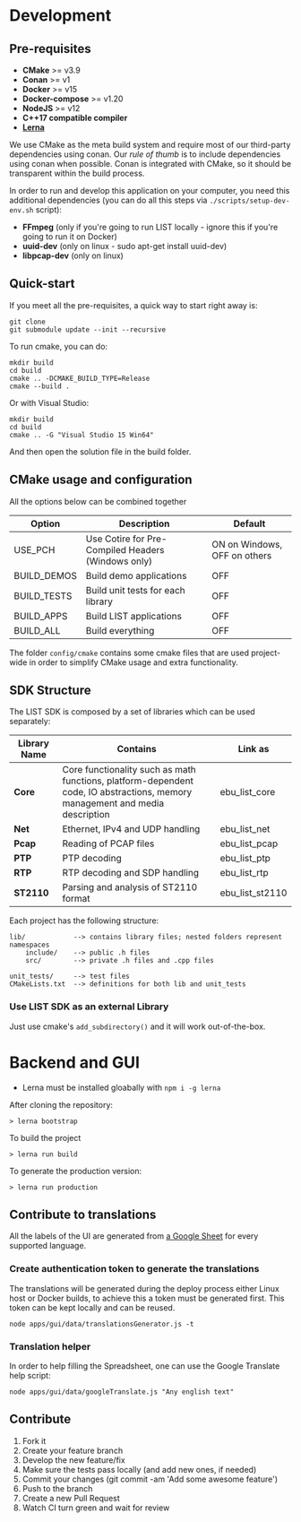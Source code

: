 # Development

## Pre-requisites

- **CMake** >= v3.9
- **Conan** >= v1
- **Docker** >= v15
- **Docker-compose** >= v1.20
- **NodeJS** >= v12
- **C++17 compatible compiler**
- [**Lerna**](https://github.com/lerna/lerna)


We use CMake as the meta build system and require most of our third-party dependencies using conan.
Our *rule of thumb* is to include dependencies using conan when possible. Conan is integrated with CMake, so it should be transparent within the build process.

In order to run and develop this application on your computer, you need this additional dependencies (you can do all this steps via `./scripts/setup-dev-env.sh` script):
- **FFmpeg** (only if you're going to run LIST locally - ignore this if you're going to run it on Docker)
- **uuid-dev** (only on linux - sudo apt-get install uuid-dev)
- **libpcap-dev** (only on linux)


## Quick-start

If you meet all the pre-requisites, a quick way to start right away is:

```
git clone
git submodule update --init --recursive
```

To run cmake, you can do:

```
mkdir build
cd build
cmake .. -DCMAKE_BUILD_TYPE=Release
cmake --build .
```

Or with Visual Studio:

```
mkdir build
cd build
cmake .. -G "Visual Studio 15 Win64"
```

And then open the solution file in the build folder.

## CMake usage and configuration

All the options below can be combined together

| Option | Description | Default |
| --- | --- | --- |
| USE_PCH | Use Cotire for Pre-Compiled Headers (Windows only) | ON on Windows, OFF on others |
| BUILD_DEMOS | Build demo applications | OFF |
| BUILD_TESTS | Build unit tests for each library | OFF |
| BUILD_APPS | Build LIST applications | OFF |
| BUILD_ALL | Build everything | OFF |

The folder `config/cmake` contains some cmake files that are used project-wide in order to simplify
CMake usage and extra functionality.

## SDK Structure

The LIST SDK is composed by a set of libraries which can be used separately:

| Library Name | Contains | Link as |
| --- | --- | --- |
| **Core** | Core functionality such as math functions, platform-dependent code, IO abstractions, memory management and media description | ebu_list_core |
| **Net** | Ethernet, IPv4 and UDP handling | ebu_list_net |
| **Pcap** | Reading of PCAP files | ebu_list_pcap |
| **PTP** | PTP decoding | ebu_list_ptp |
| **RTP** | RTP decoding and SDP handling | ebu_list_rtp |
| **ST2110** | Parsing and analysis of ST2110 format | ebu_list_st2110 |

Each project has the following structure:

```
lib/            --> contains library files; nested folders represent namespaces
    include/    --> public .h files
    src/        --> private .h files and .cpp files

unit_tests/     --> test files
CMakeLists.txt  --> definitions for both lib and unit_tests
```

### Use LIST SDK as an external Library

Just use cmake's `add_subdirectory()` and it will work out-of-the-box.

# Backend and GUI

- Lerna must be installed gloabally with `npm i -g lerna`

After cloning the repository:

`> lerna bootstrap`

To build the project

`> lerna run build`

To generate the production version:

`> lerna run production`


## Contribute to translations

All the labels of the UI are generated from [a Google Sheet](https://docs.google.com/spreadsheets/d/1yqL3CKmUu_M1AWCtHEzG5hp-8B1X-5_qxcgDn4AbFYo/edit) for every supported language.

### Create authentication token to generate the translations

The translations will be generated during the deploy process either Linux host
or Docker builds, to achieve this a token must be generated first.
This token can be kept locally and can be reused.

```
node apps/gui/data/translationsGenerator.js -t
```

### Translation helper

In order to help filling the Spreadsheet, one can use the Google
Translate help script:

```
node apps/gui/data/googleTranslate.js "Any english text"
```

## Contribute

1. Fork it
2. Create your feature branch
3. Develop the new feature/fix
4. Make sure the tests pass locally (and add new ones, if needed)
5. Commit your changes (git commit -am 'Add some awesome feature')
6. Push to the branch
7. Create a new Pull Request
8. Watch CI turn green and wait for review
